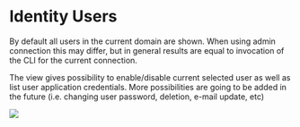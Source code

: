 # Identity Users

By default all users in the current domain are shown. When using admin
connection this may differ, but in general results are equal to invocation of
the CLI for the current connection.

The view gives possibility to enable/disable current selected user as well as
list user application credentials. More possibilities are going to be added in
the future (i.e. changing user password, deletion, e-mail update, etc)

![](../images/tui/users.png)
